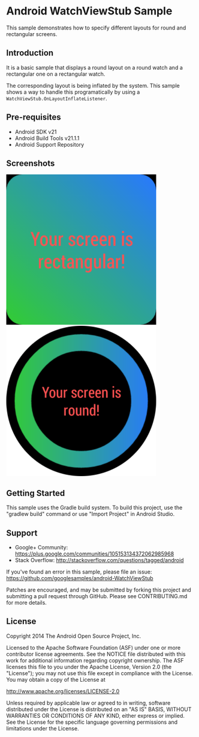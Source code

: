 Android WatchViewStub Sample
===================================

This sample demonstrates how to specify different layouts for round and rectangular screens.

Introduction
------------

It is a basic sample that displays a round layout on a round watch and a rectangular one on a
rectangular watch.

The corresponding layout is being inflated by the system. This sample shows a way to handle
this programatically by using a `WatchViewStub.OnLayoutInflateListener`.

Pre-requisites
--------------

- Android SDK v21
- Android Build Tools v21.1.1
- Android Support Repository

Screenshots
-------------

<img src="screenshots/watch_view_stub_rectangular.png" height="400" alt="Screenshot"/> <img src="screenshots/watch_view_stub_round.png" height="400" alt="Screenshot"/> 

Getting Started
---------------

This sample uses the Gradle build system. To build this project, use the
"gradlew build" command or use "Import Project" in Android Studio.

Support
-------

- Google+ Community: https://plus.google.com/communities/105153134372062985968
- Stack Overflow: http://stackoverflow.com/questions/tagged/android

If you've found an error in this sample, please file an issue:
https://github.com/googlesamples/android-WatchViewStub

Patches are encouraged, and may be submitted by forking this project and
submitting a pull request through GitHub. Please see CONTRIBUTING.md for more details.

License
-------

Copyright 2014 The Android Open Source Project, Inc.

Licensed to the Apache Software Foundation (ASF) under one or more contributor
license agreements.  See the NOTICE file distributed with this work for
additional information regarding copyright ownership.  The ASF licenses this
file to you under the Apache License, Version 2.0 (the "License"); you may not
use this file except in compliance with the License.  You may obtain a copy of
the License at

http://www.apache.org/licenses/LICENSE-2.0

Unless required by applicable law or agreed to in writing, software
distributed under the License is distributed on an "AS IS" BASIS, WITHOUT
WARRANTIES OR CONDITIONS OF ANY KIND, either express or implied.  See the
License for the specific language governing permissions and limitations under
the License.
